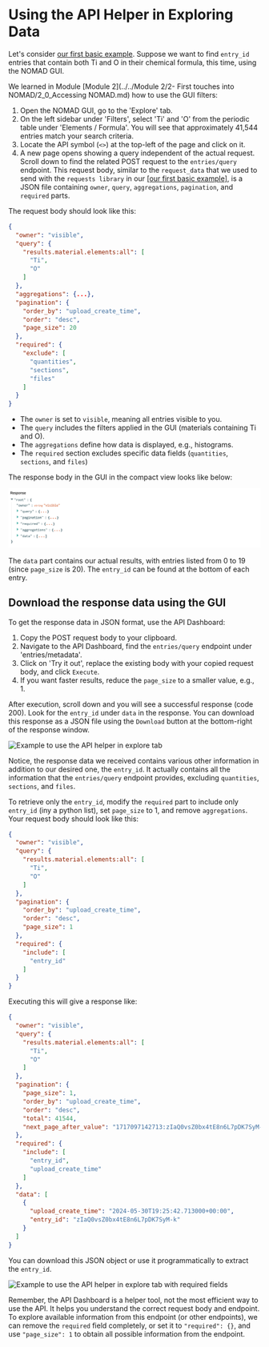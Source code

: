 # Using the API Helper in Exploring Data

Let's consider [our first basic example](../M4_3_nomad_example1/M4_3_1_rest_api_nomad_example.md). Suppose we want to find `entry_id` entries that contain both Ti and O in their chemical formula, this time, using the NOMAD GUI.

We learned in Module [Module 2](../../Module 2/2- First touches into NOMAD/2_0_Accessing NOMAD.md) how to use the GUI filters:

1. Open the NOMAD GUI, go to the 'Explore' tab.
2. On the left sidebar under 'Filters', select 'Ti' and 'O' from the periodic table under 'Elements / Formula'. You will see that approximately 41,544 entries match your search criteria.
3. Locate the API symbol (`<>`) at the top-left of the page and click on it.
4. A new page opens showing a query independent of the actual request. Scroll down to find the related POST request to the `entries/query` endpoint. This request body, similar to the `request_data` that we used to send with the `requests library` in our [[our first basic example]](../M4_3_nomad_example1/M4_3_1_rest_api_nomad_example.md), is a JSON file containing `owner`, `query`, `aggregations`, `pagination`, and `required` parts.

The request body should look like this:
```json
{
  "owner": "visible",
  "query": {
    "results.material.elements:all": [
      "Ti",
      "O"
    ]
  },
  "aggregations": {...},
  "pagination": {
    "order_by": "upload_create_time",
    "order": "desc",
    "page_size": 20
  },
  "required": {
    "exclude": [
      "quantities",
      "sections",
      "files"
    ]
  }
}
```

* The `owner` is set to `visible`, meaning all entries visible to you.
* The `query` includes the filters applied in the GUI (materials containing Ti and O).
* The `aggregations` define how data is displayed, e.g., histograms. 
* The `required` section excludes specific data fields (`quantities`, `sections`, and `files`)

The response body in the GUI in the compact view looks like below:

![GUI response compact](../images/response_compact.png)


The `data` part contains our actual results, with entries listed from 0 to 19 (since `page_size` is 20). The `entry_id` can be found at the bottom of each entry. 

## Download the response data using the GUI

To get the response data in JSON format, use the API Dashboard:

1. Copy the POST request body to your clipboard.
2. Navigate to the API Dashboard, find the `entries/query` endpoint under 'entries/metadata'.
3. Click on 'Try it out', replace the existing body with your copied request body, and click `Execute`.
4. If you want faster results, reduce the `page_size` to a smaller value, e.g., 1.
   
After execution, scroll down and you will see a successful response (code 200). Look for the `entry_id` under `data` in the response. You can download this response as a JSON file using the `Download` button at the bottom-right of the response window.

![Example to use the API helper in explore tab](../images/example_use_API_explore.gif)

Notice, the response data we received contains various other information in addition to our desired one, the `entry_id`. It actually contains all the information that the `entries/query` endpoint provides, excluding `quantities`, `sections`, and `files`.

To retrieve only the `entry_id`, modify the `required` part to include only `entry_id` (iny a python list), set `page_size` to 1, and remove `aggregations`. Your request body should look like this:

```json
{
  "owner": "visible",
  "query": {
    "results.material.elements:all": [
      "Ti",
      "O"
    ]
  },
  "pagination": {
    "order_by": "upload_create_time",
    "order": "desc",
    "page_size": 1
  },
  "required": {
    "include": [
      "entry_id"
    ]
  }
}

```

Executing this will give a response like:

```json
{
  "owner": "visible",
  "query": {
    "results.material.elements:all": [
      "Ti",
      "O"
    ]
  },
  "pagination": {
    "page_size": 1,
    "order_by": "upload_create_time",
    "order": "desc",
    "total": 41544,
    "next_page_after_value": "1717097142713:zIaQ0vsZ0bx4tE8n6L7pDK7SyM-k"
  },
  "required": {
    "include": [
      "entry_id",
      "upload_create_time"
    ]
  },
  "data": [
    {
      "upload_create_time": "2024-05-30T19:25:42.713000+00:00",
      "entry_id": "zIaQ0vsZ0bx4tE8n6L7pDK7SyM-k"
    }
  ]
}

```
You can download this JSON object or use it programmatically to extract the `entry_id`.

![Example to use the API helper in explore tab with required fields](../images/example_use_API_explore_required.gif)

Remember, the API Dashboard is a helper tool, not the most efficient way to use the API. It helps you understand the correct request body and endpoint. To explore available information from this endpoint (or other endpoints), we can remove the `required` field completely, or set it to `"required": {}`, and use `"page_size": 1` to obtain all possible information from the endpoint.